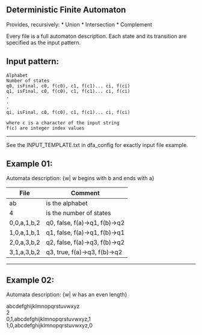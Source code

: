 <h2>Deterministic Finite Automaton</h2>
Provides, recursively: 
* Union 
* Intersection
* Complement

Every file is a full automaton description. 
Each state and its transition are specified as the input pattern.

Input pattern:
-------------------------------------------------------------
	Alphabet
	Number of states
	q0, isFinal, c0, f(c0), c1, f(c1)... ci, f(ci)
	q1, isFinal, c0, f(c0), c1, f(c1)... ci, f(ci)
	.
	.
	.
	qi, isFinal, c0, f(c0), c1, f(c1)... ci, f(ci)

	where c is a character of the input string
	f(c) are integer index values
-------------------------------------------------------------
See the INPUT_TEMPLATE.txt in dfa_config for exactly input file example.

Example 01:
-------------------------------------------------------------
Automata description: 
	{w| w begins with b and ends with a}

File | Comment
---- | -----
ab | is the alphabet
4   | is the number of states
0,0,a,1,b,2	|  q0, false, f(a)->q1, f(b)->q2 
1,0,a,1,b,1	|	 q1, false, f(a)->q1, f(b)->q1 
2,0,a,3,b,2	|	 q2, false, f(a)->q3, f(b)->q2 
3,1,a,3,b,2	|	 q3, true, f(a)->q3, f(b)->q2 
-------------------------------------------------------------

Example 02:
-------------------------------------------------------------
Automata description:
	{w| w has an even length} </br>

abcdefghijklmnopqrstuvwxyz</br>
2</br>
0,1,abcdefghijklmnopqrstuvwxyz,1</br>
1,0,abcdefghijklmnopqrstuvwxyz,0</br>

